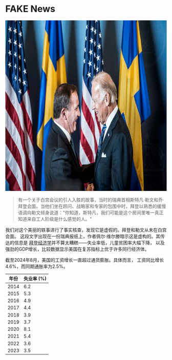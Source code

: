 [description]: # "Everything about fake news. Samizdat is a content management platform with ability to keep content on a USB stick"
[keywords]: # "censorship,CMS,fake news,samizdat,publishing,artificial intelligence,open source"

# FAKE News

<img src="bidenlofven.jpg" id="selectedimage" class="img-fluid mb-2 d-block" width="800" height="533" alt="乔·拜登会见瑞典首相斯特凡·勒文" />

<blockquote>
有一个关于白宫会议的引人入胜的故事，当时的瑞典首相斯特凡·勒文和乔·拜登会面。当他们坐在顾问、战略家和专家的包围中时，拜登以熟悉的缓慢语调向勒文倾身说道："你知道，斯特凡，我们可能是这个房间里唯一真正知道来自工人阶级是什么感觉的人。"
</blockquote>

我们对这个美丽的轶事进行了事实核查，发现它是虚假的。拜登和勒文从未在白宫会面。
这段文字出现在一份瑞典报纸上，作者佩尔·维尔滕暗示这是虚构的。其传达的信息是
[拜登经济学](https://en.wikipedia.org/wiki/Economic_policy_of_the_Joe_Biden_administration)并不算太糟糕——失业率低，儿童贫困率大幅下降，
以及强劲的GDP增长，比较数据显示美国在复苏指标上优于许多同行经济体。

截至2024年8月，美国的工资增长一直超过通货膨胀。具体而言，
工资同比增长4.6%，而同期通胀率为2.5%。

<div class="table-responsive">
  <table class="table table-bordered">
    <thead>
      <tr>
        <th>年份</th>
        <th>失业率 (%)</th>
      </tr>
    </thead>
    <tbody>
      <tr><td>2014</td><td>6.2</td></tr>
      <tr><td>2015</td><td>5.3</td></tr>
      <tr><td>2016</td><td>4.9</td></tr>
      <tr><td>2017</td><td>4.4</td></tr>
      <tr><td>2018</td><td>3.9</td></tr>
      <tr><td>2019</td><td>3.7</td></tr>
      <tr><td>2020</td><td>8.1</td></tr>
      <tr><td>2021</td><td>5.4</td></tr>
      <tr><td>2022</td><td>3.6</td></tr>
      <tr><td>2023</td><td>3.5</td></tr>
    </tbody>
  </table>
</div>